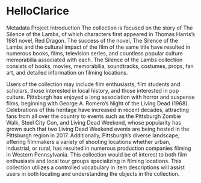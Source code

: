 # HelloClarice
Metadata Project
Introduction
The collection is focused on the story of The Silence of the Lambs, of which characters first appeared in Thomas Harris’s 1981 novel, Red Dragon.  The success of the novel, The Silence of the Lambs and the cultural impact of the film of the same title have resulted in numerous books, films, television series, and countless popular culture memorabilia associated with each.  The Silence of the Lambs collection consists of books, movies, memorabilia, soundtracks, costumes, props, fan art, and detailed information on filming locations.

Users of the collection may include film enthusiasts, film students and scholars, those interested in local history, and those interested in pop culture.  Pittsburgh has enjoyed a long association with horror and suspense films, beginning with George A. Romero’s Night of the Living Dead (1968).  Celebrations of this heritage have increased in recent decades, attracting fans from all over the country to events such as the Pittsburgh Zombie Walk, Steel City Con, and Living Dead Weekend, whose popularity has grown such that two Living Dead Weekend events are being hosted in the Pittsburgh region in 2017.  Additionally, Pittsburgh’s diverse landscape, offering filmmakers a variety of shooting locations whether urban, industrial, or rural, has resulted in numerous production companies filming in Western Pennsylvania.  This collection would be of interest to both film enthusiasts and local tour groups specializing in filming locations.  This collection utilizes a controlled vocabulary in item descriptions will assist users in both locating and understanding the objects in the collection.  

